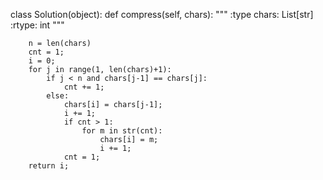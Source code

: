 
class Solution(object):
    def compress(self, chars):
        """
        :type chars: List[str]
        :rtype: int
        """

        n = len(chars)
        cnt = 1;
        i = 0;
        for j in range(1, len(chars)+1):
            if j < n and chars[j-1] == chars[j]:
                cnt += 1;
            else:
                chars[i] = chars[j-1];
                i += 1;
                if cnt > 1:
                    for m in str(cnt):
                        chars[i] = m;
                        i += 1;
                cnt = 1;
        return i;



            
